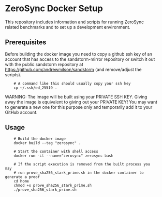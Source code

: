 # ZeroSync Docker Setup
This repository includes information and scripts for running ZeroSync related benchmarks and to set up a development environment.

## Prerequisites
Before building the docker image you need to copy a github ssh key of an account that has access to the sandstorm-mirror repository or switch it out with the public sandstorm repository at https://github.com/andrewmilson/sandstorm (and remove/adjust the scripts).
```console
    # A command like this should usually copy your ssh key
    cp ~/.ssh/ed_25519 .
```
WARNING: The image will be built using your PRIVATE SSH KEY. Giving away the image is equivalent to giving out your PRIVATE KEY! You may want to generate a new one for this purpose only and temporarily add it to your GitHub account.

## Usage
```console 
    # Build the docker image
    docker build --tag "zerosync" .

    # Start the container with shell access
    docker run -it --name="zerosync" zerosync bash

    # If the script execution is removed from the built process you may
    # run prove_sha256_stark_prime.sh in the docker container to generate a proof
    cd home
    chmod +x prove_sha256_stark_prime.sh
    ./prove_sha256_stark_prime.sh
```

